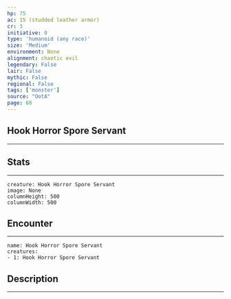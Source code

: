 ```yaml
---
hp: 75
ac: 15 (studded leather armor)
cr: 3
initiative: 0
type: 'humanoid (any race)'    
size: 'Medium'
environment: None
alignment: chaotic evil
legendary: False
lair: False
mythic: False
regional: False
tags: ['monster']
source: "OotA"
page: 68
---
```


## Hook Horror Spore Servant
---



## Stats
---

```statblock
creature: Hook Horror Spore Servant
image: None
columnHeight: 500
columnWidth: 500
```

## Encounter
---

```encounter-table
name: Hook Horror Spore Servant
creatures:
- 1: Hook Horror Spore Servant
```

## Description
---




